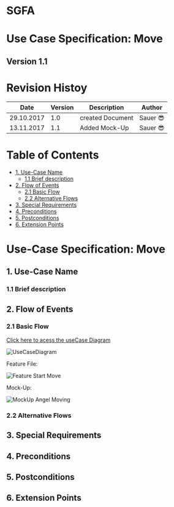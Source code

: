 # SGFA
# Use Case Specification: Move

## Version 1.1

# Revision Histoy



| Date          | Version  | Description       | Author |
| ------------- |----------| ------------------|--------|
| 29.10.2017    | 1.0      | created Document  |Sauer	:sunglasses:|
| 13.11.2017    | 1.1      | Added Mock-Up  |Sauer	:sunglasses:|


# Table of Contents
- [1. Use-Case Name](#1-use-case-name)
  * [1.1 Brief description](#11-brief-description)
- [2. Flow of Events](#2-flow-of-events)
  * [2.1 Basic Flow](#21-basic-flow)
  * [2.2 Alternative Flows](#22-alternative-flows)
- [3. Special Requirements](#3-special-requirements)
- [4. Preconditions](#4-preconditions)
- [5. Postconditions](#5-postconditions)
- [6. Extension Points](#6-extension-points)



# Use-Case Specification: Move


## 1. Use-Case Name

### 1.1 Brief description

## 2. Flow of Events

### 2.1 Basic Flow

[Click here to acess the useCase Diagram][UC]

![UseCaseDiagram][UC]

[UC]: UCMove.png "UseCaseDiagram Move"

Feature File:

![Feature Start Move][FUC]

[FUC]: FeatureMove.PNG "UseCaseDiagram Move"


Mock-Up:

![MockUp Angel Moving][MockUp]

[MockUp]: https://media.giphy.com/media/3ohhwuTXZLcTm5eC6k/giphy.gif "Move MockUp"

### 2.2 Alternative Flows

## 3. Special Requirements

## 4. Preconditions

## 5. Postconditions

## 6. Extension Points
